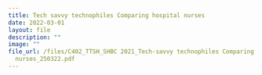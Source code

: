 ```yaml
---
title: Tech savvy technophiles Comparing hospital nurses
date: 2022-03-01
layout: file
description: ""
image: ""
file_url: /files/C402_TTSH_SHBC 2021_Tech-savvy technophiles Comparing hospital
  nurses_250322.pdf
---
```

